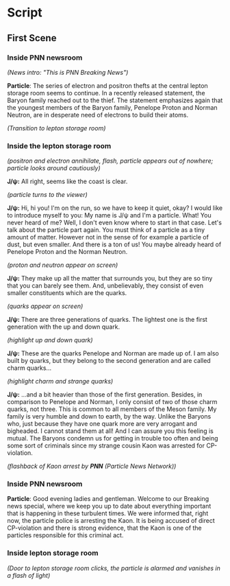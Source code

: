 # Script

## First Scene

### Inside PNN newsroom

*(News intro: "This is PNN Breaking News")*

**Particle**: The series of electron and positron thefts at the central lepton storage room seems to continue. In a recently released statement, the Baryon family reached out to the thief. The statement emphasizes again that the youngest members of the Baryon family, Penelope Proton and Norman Neutron, are in desperate need of electrons to build their atoms.

*(Transition to lepton storage room)*

### Inside the lepton storage room

*(positron and electron annihilate, flash, particle appears out of nowhere; particle looks around cautiously)*

**J/&psi;:** All right, seems like the coast is clear.

*(particle turns to the viewer)*

**J/&psi;:** Hi, hi you! I'm on the run, so we have to keep it quiet, okay? I would like to introduce myself to you: My name is J/&psi; and I'm a particle. 
What! You never heard of me? Well, I don't even know where to start in that case.
Let's talk about the particle part again. You must think of a particle as a tiny amount of matter. However not in the sense of for example a particle of dust, but even smaller. And there is a ton of us! You maybe already heard of Penelope Proton and the Norman Neutron.

*(proton and neutron appear on screen)*

**J/&psi;:** They make up all the matter that surrounds you, but they are so tiny that you can barely see them. And, unbelievably, they consist of even smaller constituents which are the quarks. 

*(quarks appear on screen)*

**J/&psi;:** There are three generations of quarks. The lightest one is the first generation with the up and down quark.

*(highlight up and down quark)*

**J/&psi;:** These are the quarks Penelope and Norman are made up of. I am also built by quarks, but they belong to the second generation and are called charm quarks...

*(highlight charm and strange quarks)*

**J/&psi;:** ...and a bit heavier than those of the first generation. Besides, in comparison to Penelope and Norman, I only consist of two of those charm quarks, not three.
This is common to all members of the Meson family. My family is very humble and down to earth, by the way. Unlike the Baryons who, just because they have one quark more are very arrogant and bigheaded. I cannot stand them at all! 
And I can assure you this feeling is mutual. The Baryons condemn us for getting in trouble too often and being some sort of criminals since my strange cousin Kaon was arrested for CP-violation. 

*(flashback of Kaon arrest by __PNN__ (Particle News Network))*

### Inside PNN newsroom
**Particle**: Good evening ladies and gentleman. Welcome to our Breaking news special, where we keep you up to date about everything important that is happening in these turbulent times.
We were informed that, right now, the particle police is arresting the Kaon. It is being accused of direct CP-violation and there is strong evidence, that the Kaon is one of the particles responsible for this criminal act.


### Inside lepton storage room
*(Door to lepton storage room clicks, the particle is alarmed and vanishes in a flash of light)*
